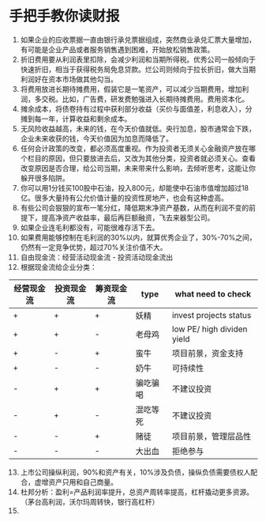 # 手把手教你读财报

1. 如果企业的应收票据一直由银行承兑票据组成，突然商业承兑汇票大量增加，有可能是企业产品或者服务销售遇到困难，开始放松销售政策。
2. 折旧费用要从利润表里扣除，会减少利润和当期所得税。优秀公司一般倾向于快速折旧，相当于获得税务局免息贷款。烂公司则倾向于拉长折旧，做大当期利润好在资本市场做其他勾当。
3. 将费用放进长期待摊费用，假装它是一笔资产，可以减少当期费用，增加利润，多交税。比如，广告费，研发费勉强进入长期待摊费用。费用资本化。
4. 摊余成本，将债卷持有过程中获利部分收益（买价与面值差，利息收入），分摊到每一年，计算收益和剩余成本。
5. 无风险收益越高，未来的钱，在今天价值就低。央行加息，股市通常会下跌，企业未来收获的钱，今天价值因为加息而降低了。
6. 任何会计政策的改变，都必须高度重视。作为投资者无须关心金融资产放在哪个栏目的原因，但只要放进去后，又改为其他分类，投资者就必须关心。查看改变原因是否合理，给公司当期，未来带来什么影响，去倾听思考，这能让你躲开很多陷阱。
7. 你可以用1分钱买100股中石油，投入800元，却能使中石油市值增加超过18亿。很多大量持有公允价值计量的投资性房地产，也会有这种虚高。
8. 有些公司会狠狠的宣布一笔分红，降低期末净资产基数，从而在利润不变的前提下，提高净资产收益率，最后再巨额融资，飞去来器型公司。
9. 如果企业连毛利都没有，可能很难存活下去。
10. 如果费用能够控制在毛利润的30%以内，就算优秀企业了，30%-70%之间，仍然有一定竞争优势，超过70%关注价值不大。
11. 自由现金流：经营活动现金流 - 投资活动现金流出
12. 根据现金流给企业分类：

| 经营现金流 	| 投资现金流 	| 筹资现金流 	| type     	| what need to check         	|
|------------	|------------	|------------	|----------	|----------------------------	|
| +          	| +          	| +          	| 妖精     	| invest projects status     	|
| +          	| +          	| -          	| 老母鸡   	| low PE/ high dividen yield 	|
| +          	| -          	| +          	| 蛮牛     	| 项目前景，资金支持         	|
| +          	| -          	| -          	| 奶牛     	| 可持续性                   	|
| -          	| +          	| +          	| 骗吃骗喝 	| 不建议投资                 	|
| -          	| +          	| -          	| 混吃等死 	| 不建议投资                 	|
| -          	| -          	| +          	| 赌徒     	| 项目前景，管理层品性       	|
| -          	| -          	| -          	| 大出血   	| 拒绝参与                   	|


13. 上市公司操纵利润，90%和资产有关，10%涉及负债，操纵负债需要债权人配合，虚增资产只用和自己商量。
14. 杜邦分析：盈利=产品利润率提升，总资产周转率提高，杠杆撬动更多资源。（茅台高利润，沃尔玛周转快，银行高杠杆）
15. 

